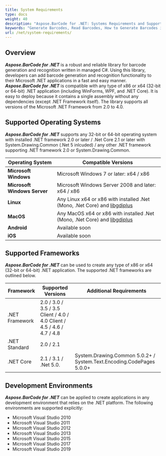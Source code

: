 ```yaml
---
title: System Requirements
type: docs
weight: 40
description: "Aspose.BarCode for .NET: Systems Requirements and Supported .NET Platforms"
keywords: "Generate Barcodes, Read Barcodes, How to Generate Barcodes in C# .NET, Aspose.BarCode, C#"
url: /net/system-requirements/
---
```


## **Overview**
***Aspose.BarCode for .NET*** is a robust and reliable library for barcode generation and recognition written in managed C#. Using this library, developers can add barcode generation and recognition functionality to their Microsoft .NET applications in a fast and easy manner. ***Aspose.BarCode for .NET*** is compatible with any type of x86 or x64 (32-bit or 64-bit) .NET application (including WinForms, WPF, and .NET Core). It is easy to deploy because it contains a single assembly without any dependencies (except .NET Framework itself). The library supports all versions of the Microsoft .NET Framework from 2.0 to 4.0.
## **Supported Operating Systems**
***Aspose.BarCode for .NET*** supports any 32-bit or 64-bit operating system with installed .NET framework 2.0 or later / .Net Core 2.1 or later with System.Drawing.Common (.Net 5 inlcuded) / any other .NET framework supporting .NET framework 2.0 or System.Drawing.Common.
  
|Operating System|Compatible Versions|
|----------------|-------------------|
|**Microsoft Windows**|Microsoft Windows 7 or later: x64 / x86|
|**Microsoft Windows Server**|Microsoft Windows Server 2008 and later: x64 / x86|
|**Linux**|Any Linux x64 or x86 with installed .Net (Mono, .Net Core) and [libgdiplus](https://docs.telerik.com/reporting/knowledge-base/how-to-build-and-install-libgdiplus-linux)|
|**MacOS**|Any MacOS x64 or x86 with installed .Net (Mono, .Net Core) and [libgdiplus](https://formulae.brew.sh/formula/mono-libgdiplus)|
|**Android**|Available soon|
|**iOS**|Available soon|
## **Supported Frameworks**
***Aspose.BarCode for .NET*** can be used to create any type of x86 or x64 (32-bit or 64-bit) .NET application. The supported .NET frameworks are outlined below.
  
|Framework|Supported Versions|Additional Requirements|
|---------|------------------|-----------------------|
|.NET Framework|2.0 / 3.0 / 3.5 / 3.5 Client / 4.0 / 4.0 Client / 4.5 / 4.6 / 4.7 / 4.8||
|.NET Standard|2.0 / 2.1||
|.NET Core|2.1 / 3.1 / .Net 5.0. |System.Drawing.Common 5.0.2+ / System.Text.Encoding.CodePages 5.0.0+|


## **Development Environments**
***Aspose.BarCode for .NET*** can be applied to create applications in any development environment that relies on the .NET platform. The following environments are supported explicitly:

- Microsoft Visual Studio 2010
- Microsoft Visual Studio 2011
- Microsoft Visual Studio 2012
- Microsoft Visual Studio 2013
- Microsoft Visual Studio 2015
- Microsoft Visual Studio 2017
- Microsoft Visual Studio 2019
